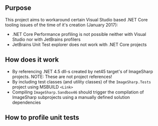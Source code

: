 ﻿## Purpose
This project aims to workaround certain Visual Studio based .NET Core tooling issues of the time of it's creation (January 2017):
- .NET Core Performance profiling is not possible neither with Visual Studio nor with JetBrains profilers
- JetBrains Unit Test explorer does not work with .NET Core projects

## How does it work
- By referencing .NET 4.5 dll-s created by net45 target's of ImageSharp projects. NOTE: These are not project references!
- By including test classes (and utility classes) of the `ImageSharp.Tests` project using MSBUILD `<Link>`
- Compiling `ImageSharp.Sandbox46` should trigger the compilation of ImageSharp subprojects using a manually defined solution dependencies

## How to profile unit tests

